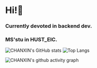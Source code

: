 # Hi!👋

### Currently devoted in backend dev.
### MS'stu in HUST_EIC.

![CHANXIN's GitHub stats](https://github-readme-stats.vercel.app/api?username=CHANXINx)  ![Top Langs](https://github-readme-stats.vercel.app/api/top-langs/?username=CHANXINx)



![CHANXIN's github activity graph](https://github-readme-activity-graph.vercel.app/graph?username=CHANXINx&theme=react)



<!--
**CHANXINx/CHANXINx** is a ✨ _special_ ✨ repository because its `README.md` (this file) appears on your GitHub profile.

Here are some ideas to get you started:

- 🔭 I’m currently working on ...
- 🌱 I’m currently learning ...
- 👯 I’m looking to collaborate on ...
- 🤔 I’m looking for help with ...
- 💬 Ask me about ...
- 📫 How to reach me: ...
- 😄 Pronouns: ...
- ⚡ Fun fact: ...
-->

